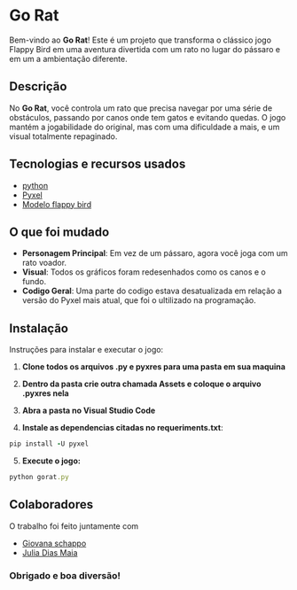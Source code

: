 # Go Rat

Bem-vindo ao **Go Rat**! Este é um projeto que transforma o clássico jogo Flappy Bird em uma aventura divertida com um rato no lugar do pássaro e em um a ambientação diferente. 

## Descrição

No **Go Rat**, você controla um rato que precisa navegar por uma série de obstáculos, passando por canos onde tem gatos e evitando quedas. O jogo mantém a jogabilidade do original, mas com uma dificuldade a mais, e um visual totalmente repaginado.


## Tecnologias e recursos usados

- [python](https://www.python.org/)
- [Pyxel](https://github.com/kitao/pyxel)
- [Modelo flappy bird](https://github.com/comatan96/FlappyBird)


## O que foi mudado

- **Personagem Principal**: Em vez de um pássaro, agora você joga com um rato voador.
- **Visual**: Todos os gráficos foram redesenhados como os canos e o fundo.
- **Codigo Geral**: Uma parte do codigo estava desatualizada em relação a versão do Pyxel mais atual, que foi o ultilizado na programação.


## Instalação

Instruções para instalar e executar o jogo:

1. **Clone todos os arquivos .py e pyxres para uma pasta em sua maquina**


2. **Dentro da pasta crie outra chamada Assets e coloque o arquivo .pyxres nela**


3. **Abra a pasta no Visual Studio Code**

   

4. **Instale as dependencias citadas no requeriments.txt**:
```ruby
pip install -U pyxel
```


5. **Execute o jogo:**
```ruby
python gorat.py
```



## Colaboradores

O trabalho foi feito juntamente com 

- [Giovana schappo](https://github.com/giovannaschappo)
- [Julia Dias Maia](https://github.com/juliadmaia)



### Obrigado e boa diversão!




 












